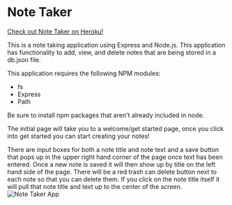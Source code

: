 # Note Taker

[Check out Note Taker on Heroku!](https://quiet-depths-34552.herokuapp.com/)

This is a note taking application using Express and Node.js. This application has functionality to add, view, and delete notes that are being stored in a db.json file. 

This application requires the following NPM modules: 

* fs
* Express 
* Path

Be sure to install npm packages that aren't already included in node. 

The initial page will take you to a welcome/get started page, once you click into get started you can start creating your notes! 

There are input boxes for both a note title and note text and a save button that pops up in the upper right hand corner of the page once text has been entered. Once a new note is saved it will then show up by title on the left hand side of the page. There will be a red trash can delete button next to each note so that you can delete them. If you click on the note title itself it will pull that note title and text up to the center of the screen. 
![Note Taker App](public/assets/images/notetaker.JPG)


